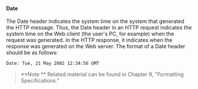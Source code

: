 
#### Date

The Date header indicates the system time on the system that generated the HTTP message. Thus, the Date header in an HTTP request indicates the system time on the Web client (the user's PC, for example) when the request was generated. In the HTTP response, it indicates when the response was generated on the Web server. The format of a Date header should be as follows:

`Date: Tue, 21 May 2002 12:34:56 GMT`

>**Note
**
Related material can be found in Chapter 9, "Formatting Specifications."